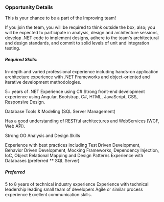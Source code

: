 ### Opportunity Details

This is your chance to be a part of the Improving team!

If you join the team, you will be required to think outside the box, also; you will be expected to participate in analysis, design and architecture sessions, develop .NET code to implement designs, adhere to the team's architectural and design standards, and commit to solid levels of unit and integration testing.

##### Required Skills:
In-depth and varied professional experience including hands-on application architecture experience with .NET Frameworks and object-oriented and iterative development methodologies.

5+ years of .NET Experience using C# Strong front-end development experience using Angular, Bootstrap, C#, HTML, JavaScript, CSS, Responsive Design.

Database Tools & Modeling (SQL Server Management)

Has a good understanding of RESTful architectures and WebServices (WCF, Web API).

Strong OO Analysis and Design Skills

Experience with best practices including Test Driven Development, Behavior Driven Development, Mocking Frameworks, Dependency Injection, IoC, Object Relational Mapping and Design Patterns Experience with Databases (preferred ** SQL Server)

##### Preferred
5 to 8 years of technical industry experience Experience with technical leadership leading small team of developers Agile or similar process experience Excellent communication skills.
